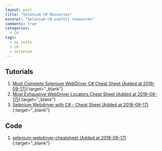 ```yaml
---
layout: post
title: "Selenium C# Resources"
excerpt: "Selenium C# usefull resources"
comments: true
categories:
  - C#
tags: 
  - ui tests
  - c#
  - selenium
---
```


## Tutorials

1. [Most Complete Selenium WebDriver C# Cheat Sheet (Added at 2018-09-17)](https://www.automatetheplanet.com/selenium-webdriver-csharp-cheat-sheet/){:target="_blank"}
1. [Most Exhaustive WebDriver Locators Cheat Sheet (Added at 2018-09-17)](https://www.automatetheplanet.com/selenium-webdriver-locators-cheat-sheet/){:target="_blank"}
1. [Selenium Webdriver with C# - Cheat Sheet (Added at 2018-09-17)](http://cyreath.blogspot.com/2016/04/selenium-webdriver-with-c-cheat-sheet.html){:target="_blank"}

## Code

1. [selenium-webdriver-cheatsheet (Added at 2018-09-17)](https://gist.github.com/huangzhichong/3284966){:target="_blank"}
